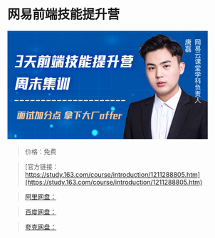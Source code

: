 # 网易前端技能提升营

![img](../../../assets/study163/free/059b4e1423c04a8fbcf7f9f38881490b.jpg)

> 价格：免费

> [官方链接：https://study.163.com/course/introduction/1211288805.htm](https://study.163.com/course/introduction/1211288805.htm)

> [阿里网盘：]()

> [百度网盘：]()

> [夸克网盘：]()
